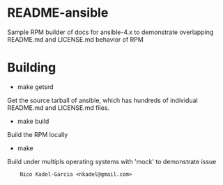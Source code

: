 README-ansible
==============

Sample RPM builder of docs for ansible-4.x to demonstrate overlapping
README.md and LICENSE.md behavior of RPM

Building
========

* make getsrd

Get the source tarball of ansible, which has hundreds of individual README.md and LICENSE.md files.

* make build

Build the RPM locally

* make

Build under multipls operating systems with 'mock' to demonstrate issue

		Nico Kadel-Garcia <nkadel@gmail.com>
